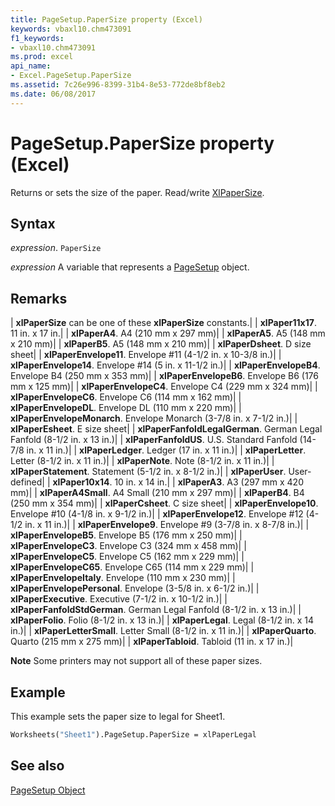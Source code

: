 ```yaml
---
title: PageSetup.PaperSize property (Excel)
keywords: vbaxl10.chm473091
f1_keywords:
- vbaxl10.chm473091
ms.prod: excel
api_name:
- Excel.PageSetup.PaperSize
ms.assetid: 7c26e996-8399-31b4-8e53-772de8bf8eb2
ms.date: 06/08/2017
---
```



# PageSetup.PaperSize property (Excel)

Returns or sets the size of the paper. Read/write [XlPaperSize](Excel.XlPaperSize.md).


## Syntax

_expression_. `PaperSize`

_expression_ A variable that represents a [PageSetup](Excel.PageSetup.md) object.


## Remarks



| **xlPaperSize** can be one of these **xlPaperSize** constants.|
| **xlPaper11x17**. 11 in. x 17 in.|
| **xlPaperA4**. A4 (210 mm x 297 mm)|
| **xlPaperA5**. A5 (148 mm x 210 mm)|
| **xlPaperB5**. A5 (148 mm x 210 mm)|
| **xlPaperDsheet**. D size sheet|
| **xlPaperEnvelope11**. Envelope #11 (4-1/2 in. x 10-3/8 in.)|
| **xlPaperEnvelope14**. Envelope #14 (5 in. x 11-1/2 in.)|
| **xlPaperEnvelopeB4**. Envelope B4 (250 mm x 353 mm)|
| **xlPaperEnvelopeB6**. Envelope B6 (176 mm x 125 mm)|
| **xlPaperEnvelopeC4**. Envelope C4 (229 mm x 324 mm)|
| **xlPaperEnvelopeC6**. Envelope C6 (114 mm x 162 mm)|
| **xlPaperEnvelopeDL**. Envelope DL (110 mm x 220 mm)|
| **xlPaperEnvelopeMonarch**. Envelope Monarch (3-7/8 in. x 7-1/2 in.)|
| **xlPaperEsheet**. E size sheet|
| **xlPaperFanfoldLegalGerman**. German Legal Fanfold (8-1/2 in. x 13 in.)|
| **xlPaperFanfoldUS**. U.S. Standard Fanfold (14-7/8 in. x 11 in.)|
| **xlPaperLedger**. Ledger (17 in. x 11 in.)|
| **xlPaperLetter**. Letter (8-1/2 in. x 11 in.)|
| **xlPaperNote**. Note (8-1/2 in. x 11 in.)|
| **xlPaperStatement**. Statement (5-1/2 in. x 8-1/2 in.)|
| **xlPaperUser**. User-defined|
| **xlPaper10x14**. 10 in. x 14 in.|
| **xlPaperA3**. A3 (297 mm x 420 mm)|
| **xlPaperA4Small**. A4 Small (210 mm x 297 mm)|
| **xlPaperB4**. B4 (250 mm x 354 mm)|
| **xlPaperCsheet**. C size sheet|
| **xlPaperEnvelope10**. Envelope #10 (4-1/8 in. x 9-1/2 in.)|
| **xlPaperEnvelope12**. Envelope #12 (4-1/2 in. x 11 in.)|
| **xlPaperEnvelope9**. Envelope #9 (3-7/8 in. x 8-7/8 in.)|
| **xlPaperEnvelopeB5**. Envelope B5 (176 mm x 250 mm)|
| **xlPaperEnvelopeC3**. Envelope C3 (324 mm x 458 mm)|
| **xlPaperEnvelopeC5**. Envelope C5 (162 mm x 229 mm)|
| **xlPaperEnvelopeC65**. Envelope C65 (114 mm x 229 mm)|
| **xlPaperEnvelopeItaly**. Envelope (110 mm x 230 mm)|
| **xlPaperEnvelopePersonal**. Envelope (3-5/8 in. x 6-1/2 in.)|
| **xlPaperExecutive**. Executive (7-1/2 in. x 10-1/2 in.)|
| **xlPaperFanfoldStdGerman**. German Legal Fanfold (8-1/2 in. x 13 in.)|
| **xlPaperFolio**. Folio (8-1/2 in. x 13 in.)|
| **xlPaperLegal**. Legal (8-1/2 in. x 14 in.)|
| **xlPaperLetterSmall**. Letter Small (8-1/2 in. x 11 in.)|
| **xlPaperQuarto**. Quarto (215 mm x 275 mm)|
| **xlPaperTabloid**. Tabloid (11 in. x 17 in.)|

 **Note**  Some printers may not support all of these paper sizes.


## Example

This example sets the paper size to legal for Sheet1.


```vb
Worksheets("Sheet1").PageSetup.PaperSize = xlPaperLegal
```


## See also


[PageSetup Object](Excel.PageSetup.md)

